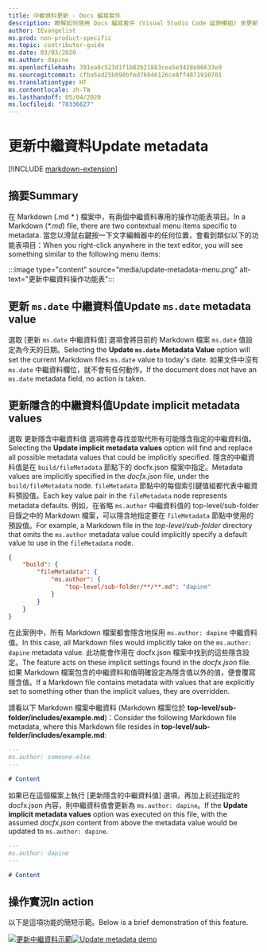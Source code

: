 ```yaml
---
title: 中繼資料更新 - Docs 編寫套件
description: 瞭解如何使用 Docs 編寫套件 (Visual Studio Code 延伸模組) 來更新中繼資料。
author: IEvangelist
ms.prod: non-product-specific
ms.topic: contributor-guide
ms.date: 03/03/2020
ms.author: dapine
ms.openlocfilehash: 391ea6c523d1f1b82b21883cea5e3428e86633e9
ms.sourcegitcommit: cfba5ad25b898bfed76046126ce8ff4871910701
ms.translationtype: HT
ms.contentlocale: zh-TW
ms.lasthandoff: 05/04/2020
ms.locfileid: "78336627"
---
```

# <a name="update-metadata"></a><span data-ttu-id="0a59c-103">更新中繼資料</span><span class="sxs-lookup"><span data-stu-id="0a59c-103">Update metadata</span></span>

[!INCLUDE [markdown-extension](includes/markdown-extension.md)]

## <a name="summary"></a><span data-ttu-id="0a59c-104">摘要</span><span class="sxs-lookup"><span data-stu-id="0a59c-104">Summary</span></span>

<span data-ttu-id="0a59c-105">在 Markdown (.md *\** ) 檔案中，有兩個中繼資料專用的操作功能表項目。</span><span class="sxs-lookup"><span data-stu-id="0a59c-105">In a Markdown (*\*.md*) file, there are two contextual menu items specific to metadata.</span></span> <span data-ttu-id="0a59c-106">當您以滑鼠右鍵按一下文字編輯器中的任何位置，會看到類似以下的功能表項目：</span><span class="sxs-lookup"><span data-stu-id="0a59c-106">When you right-click anywhere in the text editor, you will see something similar to the following menu items:</span></span>

:::image type="content" source="media/update-metadata-menu.png" alt-text="更新中繼資料操作功能表":::

## <a name="update-msdate-metadata-value"></a><span data-ttu-id="0a59c-108">更新 `ms.date` 中繼資料值</span><span class="sxs-lookup"><span data-stu-id="0a59c-108">Update `ms.date` metadata value</span></span>

<span data-ttu-id="0a59c-109">選取 [更新 `ms.date` 中繼資料值]  選項會將目前的 Markdown 檔案 `ms.date` 值設定為今天的日期。</span><span class="sxs-lookup"><span data-stu-id="0a59c-109">Selecting the **Update `ms.date` Metadata Value** option will set the current Markdown files `ms.date` value to today's date.</span></span> <span data-ttu-id="0a59c-110">如果文件中沒有 `ms.date` 中繼資料欄位，就不會有任何動作。</span><span class="sxs-lookup"><span data-stu-id="0a59c-110">If the document does not have an `ms.date` metadata field, no action is taken.</span></span>

## <a name="update-implicit-metadata-values"></a><span data-ttu-id="0a59c-111">更新隱含的中繼資料值</span><span class="sxs-lookup"><span data-stu-id="0a59c-111">Update implicit metadata values</span></span>

<span data-ttu-id="0a59c-112">選取 更新隱含中繼資料值  選項將會尋找並取代所有可能隱含指定的中繼資料值。</span><span class="sxs-lookup"><span data-stu-id="0a59c-112">Selecting the **Update implicit metadata values** option will find and replace all possible metadata values that could be implicitly specified.</span></span> <span data-ttu-id="0a59c-113">隱含的中繼資料值是在 `build/fileMetadata` 節點下的 docfx.json  檔案中指定。</span><span class="sxs-lookup"><span data-stu-id="0a59c-113">Metadata values are implicitly specified in the *docfx.json* file, under the `build/fileMetadata` node.</span></span> <span data-ttu-id="0a59c-114">`fileMetadata` 節點中的每個索引鍵值組都代表中繼資料預設值。</span><span class="sxs-lookup"><span data-stu-id="0a59c-114">Each key value pair in the `fileMetadata` node represents metadata defaults.</span></span> <span data-ttu-id="0a59c-115">例如，在省略 `ms.author` 中繼資料值的 top-level/sub-folder  目錄之中的 Markdown 檔案，可以隱含地指定要在 `fileMetadata` 節點中使用的預設值。</span><span class="sxs-lookup"><span data-stu-id="0a59c-115">For example, a Markdown file in the *top-level/sub-folder* directory that omits the `ms.author` metadata value could implicitly specify a default value to use in the `fileMetadata` node.</span></span>

```json
{
    "build": {
        "fileMetadata": {
            "ms.author": {
                "top-level/sub-folder/**/**.md": "dapine"
            }
        }
    }
}
```

<span data-ttu-id="0a59c-116">在此案例中，所有 Markdown 檔案都會隱含地採用 `ms.author: dapine` 中繼資料值。</span><span class="sxs-lookup"><span data-stu-id="0a59c-116">In this case, all Markdown files would implicitly take on the `ms.author: dapine` metadata value.</span></span> <span data-ttu-id="0a59c-117">此功能會作用在 docfx.json  檔案中找到的這些隱含設定。</span><span class="sxs-lookup"><span data-stu-id="0a59c-117">The feature acts on these implicit settings found in the *docfx.json* file.</span></span> <span data-ttu-id="0a59c-118">如果 Markdown 檔案包含的中繼資料和值明確設定為隱含值以外的值，便會覆寫隱含值。</span><span class="sxs-lookup"><span data-stu-id="0a59c-118">If a Markdown file contains metadata with values that are explicitly set to something other than the implicit values, they are overridden.</span></span>

<span data-ttu-id="0a59c-119">請看以下 Markdown 檔案中繼資料 (Markdown 檔案位於 **top-level/sub-folder/includes/example.md**)：</span><span class="sxs-lookup"><span data-stu-id="0a59c-119">Consider the following Markdown file metadata, where this Markdown file resides in **top-level/sub-folder/includes/example.md**:</span></span>

```markdown
---
ms.author: someone-else
---

# Content
```

<span data-ttu-id="0a59c-120">如果已在這個檔案上執行 [更新隱含的中繼資料值]  選項，再加上前述指定的 docfx.json  內容，則中繼資料值會更新為 `ms.author: dapine`。</span><span class="sxs-lookup"><span data-stu-id="0a59c-120">If the **Update implicit metadata values** option was executed on this file, with the assumed *docfx.json* content from above the metadata value would be updated to `ms.author: dapine`.</span></span>

```markdown
---
ms.author: dapine
---

# Content
```

## <a name="in-action"></a><span data-ttu-id="0a59c-121">操作實況</span><span class="sxs-lookup"><span data-stu-id="0a59c-121">In action</span></span>

<span data-ttu-id="0a59c-122">以下是這項功能的簡短示範。</span><span class="sxs-lookup"><span data-stu-id="0a59c-122">Below is a brief demonstration of this feature.</span></span>

<span data-ttu-id="0a59c-123">[![更新中繼資料示範](media/update-metadata.gif)](media/update-metadata.gif#lightbox)</span><span class="sxs-lookup"><span data-stu-id="0a59c-123">[![Update metadata demo](media/update-metadata.gif)](media/update-metadata.gif#lightbox)</span></span>
